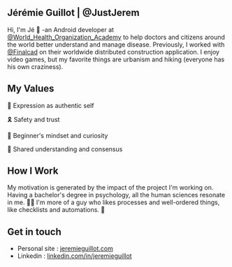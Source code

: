 ## Jérémie Guillot | @JustJerem

Hi, I'm Jé 👋 -an Android developer at [@World_Health_Organization_Academy](https://www.who.int/about/who-academy) to help doctors and citizens around the world better understand and manage disease. Previously, I worked with [@Finalcad](https://www.finalcad.com/) on their worldwide distributed construction application.  I enjoy video games, but my favorite things are urbanism and hiking (everyone has his own craziness).

## My Values
🌟  Expression as authentic self

🎗  Safety and trust

🍏  Beginner's mindset and curiosity

🙌  Shared understanding and consensus

## How I Work

My motivation is generated by the impact of the project I'm working on. Having a bachelor's degree in psychology, all the human sciences resonate in me. 👨‍⚕️   I'm more of a guy who likes processes and well-ordered things, like checklists and automations. 🦾

## Get in touch
- Personal site : [jeremieguillot.com](http://jeremieguillot.com/)
- Linkedin : [linkedin.com/in/jeremieguillot](https://www.linkedin.com/in/jeremieguillot/)
